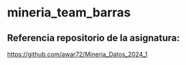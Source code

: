 # mineria_team_barras

## Referencia repositorio de la asignatura: 
https://github.com/awar72/Mineria_Datos_2024_1
